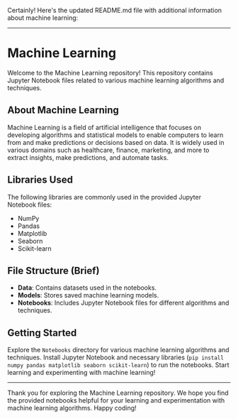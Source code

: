Certainly! Here's the updated README.md file with additional information about machine learning:

---

# Machine Learning

Welcome to the Machine Learning repository! This repository contains Jupyter Notebook files related to various machine learning algorithms and techniques.

## About Machine Learning

Machine Learning is a field of artificial intelligence that focuses on developing algorithms and statistical models to enable computers to learn from and make predictions or decisions based on data. It is widely used in various domains such as healthcare, finance, marketing, and more to extract insights, make predictions, and automate tasks.

## Libraries Used

The following libraries are commonly used in the provided Jupyter Notebook files:
- NumPy
- Pandas
- Matplotlib
- Seaborn
- Scikit-learn

## File Structure (Brief)

- **Data**: Contains datasets used in the notebooks.
- **Models**: Stores saved machine learning models.
- **Notebooks**: Includes Jupyter Notebook files for different algorithms and techniques.

## Getting Started

Explore the `Notebooks` directory for various machine learning algorithms and techniques. Install Jupyter Notebook and necessary libraries (`pip install numpy pandas matplotlib seaborn scikit-learn`) to run the notebooks. Start learning and experimenting with machine learning!

---

Thank you for exploring the Machine Learning repository. We hope you find the provided notebooks helpful for your learning and experimentation with machine learning algorithms. Happy coding!
